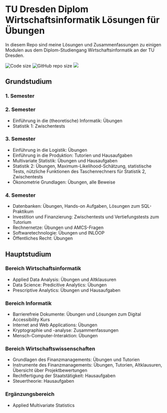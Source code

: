 # TU Dresden Diplom Wirtschaftsinformatik Lösungen für Übungen
In diesem Repo sind meine Lösungen und Zusammenfassungen zu einigen Modulen aus dem Diplom-Studiengang Wirtschaftsinformatik an der TU Dresden.

![Code size](https://img.shields.io/github/languages/code-size/henrydatei/TUD_WIINF_DIPL_Aufgaben.svg)
![GitHub repo size](https://img.shields.io/github/repo-size/henrydatei/TUD_WIINF_DIPL_Aufgaben.svg)
[![](https://tokei.rs/b1/github/henrydatei/TUD_WIINF_DIPL_Aufgaben)](https://github.com/XAMPPRocky/tokei)

## Grundstudium

### 1. Semester

### 2. Semester
- Einführung in die (theoretische) Informatik: Übungen
- Statistik 1: Zwischentests

### 3. Semester
- Einführung in die Logistik: Übungen
- Einführung in die Produktion: Tutorien und Hausaufgaben
- Multivariate Statistik: Übungen und Hausaufgaben
- Statistik 2: Übungen, Maximum-Likelihood-Schätzung, statistische Tests, nützliche Funktionen des Taschenrechners für Statistik 2, Zwischentests
- Ökonometrie Grundlagen: Übungen, alle Beweise

### 4. Semester
- Datenbanken: Übungen, Hands-on Aufgaben, Lösungen zum SQL-Praktikum
- Investition und Finanzierung: Zwischentests und Vertiefungstests zum Tutorium
- Rechnernetze: Übungen und AMCS-Fragen
- Softwaretechnologie: Übungen und INLOOP
- Öffentliches Recht: Übungen

## Hauptstudium

### Bereich Wirtschaftsinformatik
- Applied Data Analysis: Übungen und Altklausuren
- Data Science: Predicitive Analytics: Übungen
- Prescriptive Analytics: Übungen und Hausaufgaben

### Bereich Informatik
- Barrierefreie Dokumente: Übungen und Lösungen zum Digital Accessibility Kurs
- Internet and Web Applications: Übungen
- Kryptographie und -analyse: Zusammenfassungen
- Mensch-Computer-Interaktion: Übungen

### Bereich Wirtschaftswissenschaften
- Grundlagen des Finanzmanagements: Übungen und Tutorien
- Instrumente des Finanzmanagements: Übungen, Tutorien, Altklausuren, Übersicht über Projektbewertungen
- Rechtfertigung der Staatstätigkeit: Hausaufgaben
- Steuertheorie: Hausaufgaben

### Ergänzungsbereich
- Applied Multivariate Statistics
